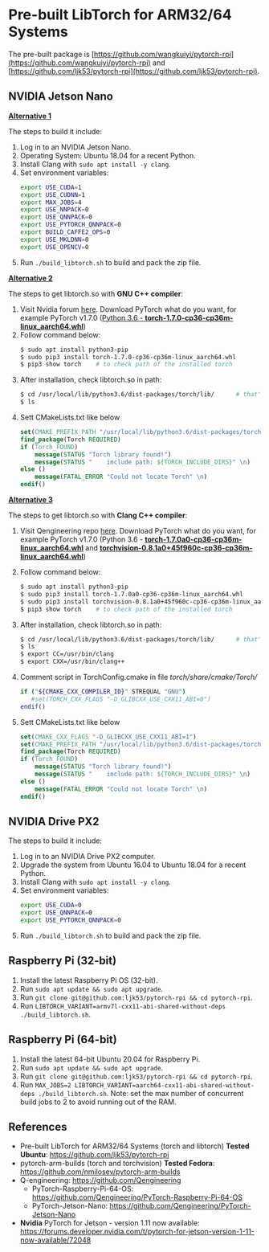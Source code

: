 # Pre-built LibTorch for ARM32/64 Systems

The pre-built package is [https://github.com/wangkuiyi/pytorch-rpi](https://github.com/wangkuiyi/pytorch-rpi) and [https://github.com/ljk53/pytorch-rpi](https://github.com/ljk53/pytorch-rpi).

## NVIDIA Jetson Nano

<ins>**Alternative 1**</ins>

The steps to build it include:

1. Log in to an NVIDIA Jetson Nano.
1. Operating System: Ubuntu 18.04 for a recent Python.
1. Install Clang with `sudo apt install -y clang`.
1. Set environment variables:
   ```bash
   export USE_CUDA=1
   export USE_CUDNN=1
   export MAX_JOBS=4
   export USE_NNPACK=0
   export USE_QNNPACK=0
   export USE_PYTORCH_QNNPACK=0
   export BUILD_CAFFE2_OPS=0
   export USE_MKLDNN=0
   export USE_OPENCV=0
   ```
1. Run `./build_libtorch.sh` to build and pack the zip file.

<ins>**Alternative 2**</ins>

The steps to get libtorch.so with **GNU C++ compiler**:

1. Visit Nvidia forum [here](https://forums.developer.nvidia.com/t/pytorch-for-jetson-version-1-8-0-now-available/72048). Download PyTorch what do you want, for example PyTorch v1.7.0 ([Python 3.6 - **torch-1.7.0-cp36-cp36m-linux_aarch64.whl**](https://nvidia.box.com/shared/static/cs3xn3td6sfgtene6jdvsxlr366m2dhq.whl))
1. Follow command below:
   ```bash
   $ sudo apt install python3-pip 
   $ sudo pip3 install torch-1.7.0-cp36-cp36m-linux_aarch64.whl
   $ pip3 show torch    # to check path of the installed torch 
   ```
1. After installation, check libtorch.so in path:
   ```bash
   $ cd /usr/local/lib/python3.6/dist-packages/torch/lib/      # that's consistent with output of command above
   $ ls
   ```
1. Sett CMakeLists.txt like below
   ```cmake
   set(CMAKE_PREFIX_PATH "/usr/local/lib/python3.6/dist-packages/torch")
   find_package(Torch REQUIRED)
   if (Torch_FOUND)
       message(STATUS "Torch library found!")
       message(STATUS "    include path: ${TORCH_INCLUDE_DIRS}" \n)
   else ()
       message(FATAL_ERROR "Could not locate Torch" \n)
   endif()
   ```

<ins>**Alternative 3**</ins>

The steps to get libtorch.so with **Clang C++ compiler**:

1. Visit Qengineering repo [here](https://github.com/Qengineering/PyTorch-Jetson-Nano). Download PyTorch what do you want, for example PyTorch v1.7.0 (Python 3.6 - [**torch-1.7.0a0-cp36-cp36m-linux_aarch64.whl**](https://drive.google.com/file/d/1aWuKu8eqkZwVzFFvguVuwkj0zdCir9qX/view?usp=sharing) and [**torchvision-0.8.1a0+45f960c-cp36-cp36m-linux_aarch64.whl**](https://drive.google.com/file/d/1WhplBjODLjNmYWEvQliCdkt3CqQTsClm/view?usp=sharing))
1. Follow command below:
   ```bash
   $ sudo apt install python3-pip 
   $ sudo pip3 install torch-1.7.0a0-cp36-cp36m-linux_aarch64.whl
   $ sudo pip3 install torchvision-0.8.1a0+45f960c-cp36-cp36m-linux_aarch64.whl
   $ pip3 show torch    # to check path of the installed torch 
   ```
1. After installation, check libtorch.so in path:
   ```bash
   $ cd /usr/local/lib/python3.6/dist-packages/torch/lib/      # that's consistent with output of command above
   $ ls
   $ export CC=/usr/bin/clang
   $ export CXX=/usr/bin/clang++
   ```
1. Comment script in TorchConfig.cmake in file *torch/share/cmake/Torch/*
   ```bash
   if ("${CMAKE_CXX_COMPILER_ID}" STREQUAL "GNU")
      #set(TORCH_CXX_FLAGS "-D_GLIBCXX_USE_CXX11_ABI=0")
   endif()
   ```

3. Sett CMakeLists.txt like below
   ```cmake
   set(CMAKE_CXX_FLAGS "-D_GLIBCXX_USE_CXX11_ABI=1")
   set(CMAKE_PREFIX_PATH "/usr/local/lib/python3.6/dist-packages/torch")
   find_package(Torch REQUIRED)
   if (Torch_FOUND)
       message(STATUS "Torch library found!")
       message(STATUS "    include path: ${TORCH_INCLUDE_DIRS}" \n)
   else ()
       message(FATAL_ERROR "Could not locate Torch" \n)
   endif()
   ```


## NVIDIA Drive PX2

The steps to build it include:

1. Log in to an NVIDIA Drive PX2 computer.
1. Upgrade the system from Ubuntu 16.04 to Ubuntu 18.04 for a recent Python.
1. Install Clang with `sudo apt install -y clang`.
1. Set environment variables:
   ```bash
   export USE_CUDA=0
   export USE_QNNPACK=0
   export USE_PYTORCH_QNNPACK=0
   ```
1. Run `./build_libtorch.sh` to build and pack the zip file.

## Raspberry Pi (32-bit)

1. Install the latest Raspberry Pi OS (32-bit).
1. Run `sudo apt update && sudo apt upgrade`.
1. Run `git clone git@github.com:ljk53/pytorch-rpi && cd pytorch-rpi`.
1. Run `LIBTORCH_VARIANT=armv7l-cxx11-abi-shared-without-deps ./build_libtorch.sh`.

## Raspberry Pi (64-bit)

1. Install the latest 64-bit Ubuntu 20.04 for Raspberry Pi.
1. Run `sudo apt update && sudo apt upgrade`.
1. Run `git clone git@github.com:ljk53/pytorch-rpi && cd pytorch-rpi`.
1. Run `MAX_JOBS=2 LIBTORCH_VARIANT=aarch64-cxx11-abi-shared-without-deps ./build_libtorch.sh`.
   Note: set the max number of concurrent build jobs to 2 to avoid running out of the RAM.

## References
+ Pre-built LibTorch for ARM32/64 Systems (torch and libtorch) **Tested Ubuntu**: https://github.com/ljk53/pytorch-rpi
+ pytorch-arm-builds (torch and torchvision) **Tested Fedora**: https://github.com/nmilosev/pytorch-arm-builds
+ Q-engineering: https://github.com/Qengineering
   + PyTorch-Raspberry-Pi-64-OS: https://github.com/Qengineering/PyTorch-Raspberry-Pi-64-OS
   + PyTorch-Jetson-Nano: https://github.com/Qengineering/PyTorch-Jetson-Nano
+ **Nvidia** PyTorch for Jetson - version 1.11 now available: https://forums.developer.nvidia.com/t/pytorch-for-jetson-version-1-11-now-available/72048
